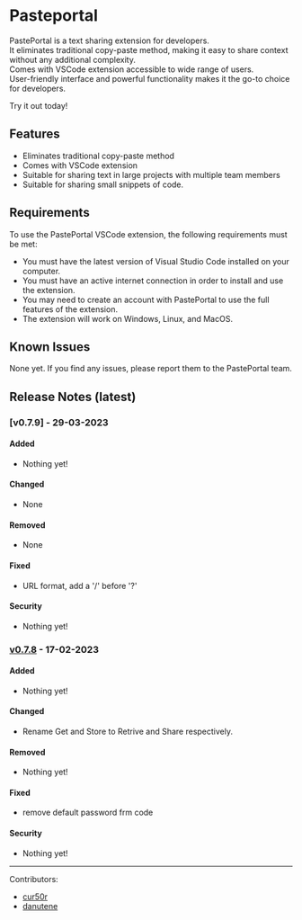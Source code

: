 # Pasteportal

PastePortal is a text sharing extension for developers.<br>
It eliminates traditional copy-paste method, making it easy to share context without any additional complexity.<br>
Comes with VSCode extension accessible to wide range of users.<br>
User-friendly interface and powerful functionality makes it the go-to choice for developers.<br>

Try it out today!

## Features

- Eliminates traditional copy-paste method
- Comes with VSCode extension
- Suitable for sharing text in large projects with multiple team members
- Suitable for sharing small snippets of code.

## Requirements

To use the PastePortal VSCode extension, the following requirements must be met:

- You must have the latest version of Visual Studio Code installed on your computer.
- You must have an active internet connection in order to install and use the extension.
- You may need to create an account with PastePortal to use the full features of the extension.
- The extension will work on Windows, Linux, and MacOS.

## Known Issues

None yet. If you find any issues, please report them to the PastePortal team.

## Release Notes (latest)

### [v0.7.9] - 29-03-2023

#### Added

- Nothing yet!

#### Changed

- None

#### Removed

- None

#### Fixed

- URL format, add a '/' before '?'

#### Security

- Nothing yet!

### [v0.7.8] - 17-02-2023

#### Added

- Nothing yet!

#### Changed

- Rename Get and Store to Retrive and Share respectively.

#### Removed

- Nothing yet!

#### Fixed

- remove default password frm code

#### Security

- Nothing yet!

---

Contributors:

- [cur50r](https://github.com/cur50r)
- [danutene](https://github.com/DanutEne)

[v0.7.8]: https://github.com/stiliajohny/vscode-ext-pasteportal/releases/tag/v0.7.1
